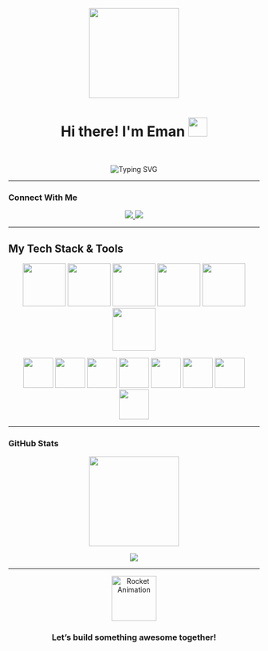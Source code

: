

<p align="center">
  <img src="https://media.giphy.com/media/QssGEmpkyEOhBCb7e1/giphy.gif" width="180" />
</p>


<h1 align="center">Hi there! I'm Eman <img src="https://media.giphy.com/media/hvRJCLFzcasrR4ia7z/giphy.gif" width="38"></h1>

<br />

<p align="center">
  <img src="https://readme-typing-svg.demolab.com?font=Fira+Code&size=22&duration=3000&pause=500&color=009DC5&center=true&vCenter=true&multiline=true&width=600&height=80&lines=A+passionate+frontend+dev+from+Egypt;Always+learning+new+things!" alt="Typing SVG" />
</p>

---


### Connect With Me

<p align="center">
  <a href="mailto:emanmohamedsr72@gmail.com">
    <img src="https://img.shields.io/badge/Gmail-D14836?style=for-the-badge&logo=gmail&logoColor=white" />
  </a>
  <a href="https://www.linkedin.com/in/eman-soliman-33a550329/">
    <img src="https://img.shields.io/badge/LinkedIn-0A66C2?style=for-the-badge&logo=linkedin&logoColor=white" />
  </a>
</p>



---

## My Tech Stack & Tools

<p align="center">
  <!-- Techstack Generator Icons -->
  <img src="https://techstack-generator.vercel.app/js-icon.svg" width="86" />
  <img src="https://techstack-generator.vercel.app/ts-icon.svg" width="86" />
  <img src="https://techstack-generator.vercel.app/react-icon.svg" width="86" />
  <img src="https://techstack-generator.vercel.app/redux-icon.svg" width="86" />
  <img src="https://techstack-generator.vercel.app/sass-icon.svg" width="86" />
  <img src="https://techstack-generator.vercel.app/cpp-icon.svg" width="86" />
</p>

<p align="center">
  <img src="https://skillicons.dev/icons?i=html" width="60" />
  <img src="https://skillicons.dev/icons?i=css" width="60"  />
  <img src="https://skillicons.dev/icons?i=tailwind" width="60" />
  <img src="https://skillicons.dev/icons?i=bootstrap" width="60" />
  <img src="https://skillicons.dev/icons?i=git" width="60" />
  <img src="https://skillicons.dev/icons?i=github" width="60" />
  <img src="https://skillicons.dev/icons?i=figma" width="60" />
  <img src="https://skillicons.dev/icons?i=vscode" width="60" />
</p>


---

### GitHub Stats

<p align="center">
  <img src="https://github-readme-stats.vercel.app/api/top-langs/?username=emanmohamedsr&layout=compact&theme=react&hide_border=true" height="180"/>
</p>

<p align="center">
  <img src="https://github-readme-activity-graph.vercel.app/graph?username=emanmohamedsr&theme=react&color=009DC5&line=009DC5&point=009DC5&area=true&hide_border=true" />
</p>

---

<p align="center">
  <img src="https://media.giphy.com/media/L8K62iTDkzGX6/giphy.gif" width="90" alt="Rocket Animation"/>
</p>

<h3 align="center">
   Let’s build something awesome together!
</h3>
